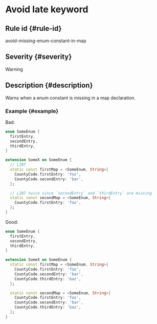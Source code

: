 # Avoid late keyword

## Rule id {#rule-id}

avoid-missing-enum-constant-in-map

## Severity {#severity}

Warning

## Description {#description}

Warns when a enum constant is missing in a map declaration.

### Example {#example}

Bad:

```dart
enum SomeEnum {
  firstEntry,
  secondEntry,
  thirdEntry,
}

extension SomeX on SomeEnum {
  // LINT
  static const firstMap = <SomeEnum, String>{
    CountyCode.firstEntry: 'foo',
    CountyCode.secondEntry: 'bar',
  };

  // LINT twice since `secondEntry` and `thirdEntry` are missing
  static const secondMap = <SomeEnum, String>{
    CountyCode.firstEntry: 'foo',
  };
}
```

Good:

```dart
enum SomeEnum {
  firstEntry,
  secondEntry,
  thirdEntry,
}

extension SomeX on SomeEnum {
  static const firstMap = <SomeEnum, String>{
    CountyCode.firstEntry: 'foo',
    CountyCode.secondEntry: 'bar',
    CountyCode.thirdEntry: 'baz',
  };

  static const secondMap = <SomeEnum, String>{
    CountyCode.firstEntry: 'foo',
    CountyCode.secondEntry: 'bar',
    CountyCode.thirdEntry: 'baz',
  };
}
```
